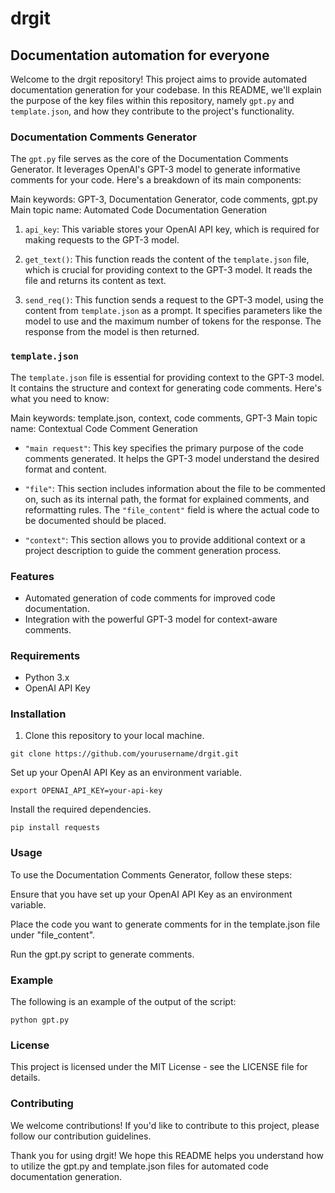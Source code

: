 # drgit
## Documentation automation for everyone

Welcome to the drgit repository! This project aims to provide automated documentation generation for your codebase. In this README, we'll explain the purpose of the key files within this repository, namely `gpt.py` and `template.json`, and how they contribute to the project's functionality.

### Documentation Comments Generator

The `gpt.py` file serves as the core of the Documentation Comments Generator. It leverages OpenAI's GPT-3 model to generate informative comments for your code. Here's a breakdown of its main components:

Main keywords: GPT-3, Documentation Generator, code comments, gpt.py
Main topic name: Automated Code Documentation Generation

1. `api_key`: This variable stores your OpenAI API key, which is required for making requests to the GPT-3 model.

2. `get_text()`: This function reads the content of the `template.json` file, which is crucial for providing context to the GPT-3 model. It reads the file and returns its content as text.

3. `send_req()`: This function sends a request to the GPT-3 model, using the content from `template.json` as a prompt. It specifies parameters like the model to use and the maximum number of tokens for the response. The response from the model is then returned.

### `template.json`

The `template.json` file is essential for providing context to the GPT-3 model. It contains the structure and context for generating code comments. Here's what you need to know:

Main keywords: template.json, context, code comments, GPT-3
Main topic name: Contextual Code Comment Generation

- `"main request"`: This key specifies the primary purpose of the code comments generated. It helps the GPT-3 model understand the desired format and content.

- `"file"`: This section includes information about the file to be commented on, such as its internal path, the format for explained comments, and reformatting rules. The `"file_content"` field is where the actual code to be documented should be placed.

- `"context"`: This section allows you to provide additional context or a project description to guide the comment generation process.

### Features

- Automated generation of code comments for improved code documentation.
- Integration with the powerful GPT-3 model for context-aware comments.

### Requirements

- Python 3.x
- OpenAI API Key

### Installation

1. Clone this repository to your local machine.

```
git clone https://github.com/yourusername/drgit.git
```
Set up your OpenAI API Key as an environment variable.
```
export OPENAI_API_KEY=your-api-key
```
Install the required dependencies.
```
pip install requests
```
 ### Usage
To use the Documentation Comments Generator, follow these steps:

Ensure that you have set up your OpenAI API Key as an environment variable.

Place the code you want to generate comments for in the template.json file under "file_content".

Run the gpt.py script to generate comments.

### Example

The following is an example of the output of the script:
```
python gpt.py
```

### License

This project is licensed under the MIT License - see the LICENSE file for details.

### Contributing

We welcome contributions! If you'd like to contribute to this project, please follow our contribution guidelines.

Thank you for using drgit! We hope this README helps you understand how to utilize the gpt.py and template.json files for automated code documentation generation.
